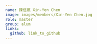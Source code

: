 ```yaml
---
name: 陳信燕 Xin-Yen Chen 
image: images/members/Xin-Yen Chen.jpg 
role: master
group: alum
links:
  github: link_to_github 
---
```

